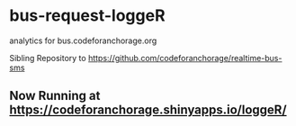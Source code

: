 # bus-request-loggeR
analytics for bus.codeforanchorage.org

Sibling Repository to https://github.com/codeforanchorage/realtime-bus-sms

## Now Running at https://codeforanchorage.shinyapps.io/loggeR/
